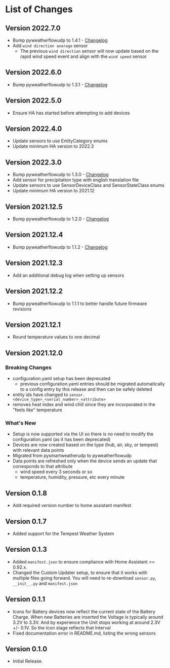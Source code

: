 # List of Changes

## Version 2022.7.0

- Bump pyweatherflowudp to 1.4.1 - [Changelog](https://github.com/briis/pyweatherflowudp/blob/main/CHANGELOG.md)
- Add `wind direction average` sensor
  - The previous `wind direction` sensor will now update based on the rapid wind speed event and align with the `wind speed` sensor

## Version 2022.6.0

- Bump pyweatherflowudp to 1.3.1 - [Changelog](https://github.com/briis/pyweatherflowudp/blob/main/CHANGELOG.md)

## Version 2022.5.0

- Ensure HA has started before attempting to add devices

## Version 2022.4.0

- Update sensors to use EntityCategory enums
- Update minimum HA version to 2022.3

## Version 2022.3.0

- Bump pyweatherflowudp to 1.3.0 - [Changelog](https://github.com/briis/pyweatherflowudp/blob/main/CHANGELOG.md)
- Add sensor for precipitation type with english translation file
- Update sensors to use SensorDeviceClass and SensorStateClass enums
- Update minimum HA version to 2021.12

## Version 2021.12.5

- Bump pyweatherflowudp to 1.2.0 - [Changelog](https://github.com/briis/pyweatherflowudp/blob/main/CHANGELOG.md)

## Version 2021.12.4

- Bump pyweatherflowudp to 1.1.2 - [Changelog](https://github.com/briis/pyweatherflowudp/blob/main/CHANGELOG.md)

## Version 2021.12.3

- Add an additional debug log when setting up sensors

## Version 2021.12.2

- Bump pyweatherflowudp to 1.1.1 to better handle future firmware revisions

## Version 2021.12.1

- Round temperature values to one decimal

## Version 2021.12.0

### Breaking Changes

- configuration.yaml setup has been deprecated
  - previous configuration.yaml entries should be migrated automatically to a config entry by this release and then can be safely deleted
- entity ids have changed to `sensor.<device_type>_<serial_number>_<attribute>`
- removes heat index and wind chill since they are incorporated in the "feels like" temperature

### What's New

- Setup is now supported via the UI so there is no need to modify the configuration.yaml (as it has been deprecated)
- Devices are now created based on the type (hub, air, sky, or tempest) with relevant data points
- Migrated from pysmartweatherudp to pyweatherflowudp
- Data points are refreshed only when the device sends an update that corresponds to that attribute
  - wind speed every 3 seconds or so
  - temperature, humidity, pressure, etc every minute

## Version 0.1.8

- Add required version number to home assistant manifest

## Version 0.1.7

- Added support for the Tempest Weather System

## Version 0.1.3

- Added `manifest.json` to ensure compliance with Home Assistant >= 0.92.x.
- Changed the Custom Updater setup, to ensure that it works with multiple files going forward. You will need to re-download `sensor.py`, `__init__.py` and `manifest.json`

## Version 0.1.1

- Icons for Battery devices now reflect the current state of the Battery Charge. When new Batteries are inserted the Voltage is typically around 3.2V to 3.3V. And by experience the Unit stops working at around 2.3V +/- 0.1V. So the Icon stage reflects that Interval
- Fixed documentation error in README.md, listing the wrong sensors

## Version 0.1.0

- Initial Release.
